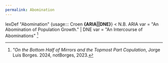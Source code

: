 ```yaml
---
permalink: Abomination
---
```

lexDef "Abomination" {usage::: Croen **{ARIA||DNE}**} < N.B. ARIA var = "An Abomination of Population Growth." | DNE var = "An Intercourse of Abominations" [^AbominationCroen]

[^AbominationCroen]: *"On the Bottom Half of Mirrors and the Topmost Part Copulation*, Jorge Luis Borges. 2024, notBorges, 2023.
